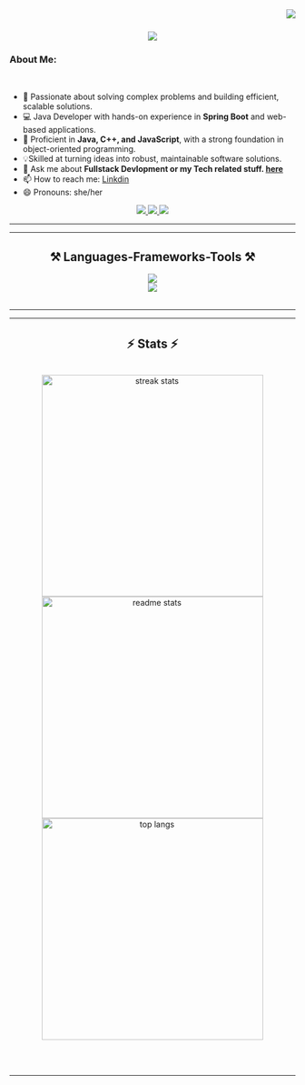 
<img align="right" src="https://visitor-badge.laobi.icu/badge?page_id=prachipatil13.prachipatil13" />

<h1 align="center">
    <img src="https://readme-typing-svg.herokuapp.com/?font=Righteous&size=35&center=true&vCenter=true&width=500&height=70&duration=4000&lines=Hi+There!+👋;+I'm+Prachi+Patil!;" />
</h1>

<h3 align="left">About Me:</h3>

<br/>

<div align="left">
 
 - 🧠 Passionate about solving complex problems and building efficient, scalable solutions.
- 💻 Java Developer with hands-on experience in **Spring Boot** and web-based applications.
- 💪 Proficient in **Java, C++, and JavaScript**, with a strong foundation in object-oriented programming.
- 💡Skilled at turning ideas into robust, maintainable software solutions. 
- 💬 Ask me about **Fullstack Devlopment or my Tech related stuff. [here](https://github.com/prachipatil13/prachipatil13/issues)**
- 📫 How to reach me: [Linkdin](https://www.linkedin.com/in/-prachipatil/)
- 😄 Pronouns: she/her 
 </div>

 <div align="center"> 
  <a href="mailto:prachipatil697@gmail.com">
    <img src="https://img.shields.io/badge/Gmail-333333?style=for-the-badge&logo=gmail&logoColor=red" />
  </a>
    
  <a href="https://www.linkedin.com/in/-prachipatil/" target="_blank">
    <img src="https://img.shields.io/badge/LinkedIn-0077B5?style=for-the-badge&logo=linkedin&logoColor=white" target="_blank" />
  </a>
     
<a href="https://prachipatil13.github.io" target="_blank">
     <img src="https://img.shields.io/badge/Portfolio-FF5722?style=for-the-badge&logo=todoist&logoColor=white" target="_blank" /> 
 </a>
</div>

<hr/>
 
<hr/>
 
<h2 align="center">⚒️ Languages-Frameworks-Tools ⚒️</h2>

<div align="center">
    <img src="https://skillicons.dev/icons?i=cpp,java,spring,c,javascript,github,vscode" /><br>
    <img src="https://skillicons.dev/icons?i=html,css,bootstrap,mysql,git,idea" />
</div>

<br/>

<hr/>



<hr/>

<h2 align="center">⚡ Stats ⚡</h2>
<br>
<div align=center>
  <img width=390  src="https://streak-stats.demolab.com/?user=prachipatil13&count_private=true&theme=react&border_radius=10" alt="streak stats"/>
  </div> 
  <div align=center>
  <img width=390 src="https://github-readme-stats.vercel.app/api?username=prachipatil13&count_private=false&show_icons=true&theme=react&rank_icon=github&border_radius=10" alt="readme stats" />
  </div>

  <div align=center>
  <img width=390 align="center" src="https://github-readme-stats.vercel.app/api/top-langs/?username=prachipatil13&hide=HTML&langs_count=8&layout=compact&theme=react&border_radius=10&size_weight=0.5&count_weight=0.5&exclude_repo=github-readme-stats" alt="top langs" />
</div>

<br/><br/>
<hr/>
